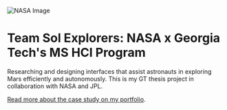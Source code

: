 ![NASA Image](https://www.tushar.work/_next/image?url=%2Fstatic%2Fimages%2Fnasa%2Fbanner-3.png&w=1920&q=100)

# Team Sol Explorers: NASA x Georgia Tech's MS HCI Program
Researching and designing interfaces that assist astronauts in exploring Mars efficiently and autonomously. This is my GT thesis project in collaboration with NASA and JPL.

[Read more about the case study on my portfolio](https://www.tushar.work/design/nasa).
